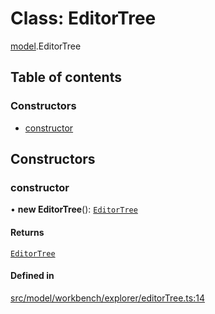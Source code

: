 # Class: EditorTree

[model](../modules/model.md).EditorTree

## Table of contents

### Constructors

- [constructor](model.EditorTree.md#constructor)

## Constructors

### constructor

• **new EditorTree**(): [`EditorTree`](model.EditorTree.md)

#### Returns

[`EditorTree`](model.EditorTree.md)

#### Defined in

[src/model/workbench/explorer/editorTree.ts:14](https://github.com/gethubai/hubai-core/blob/43abc4a/src/model/workbench/explorer/editorTree.ts#L14)
